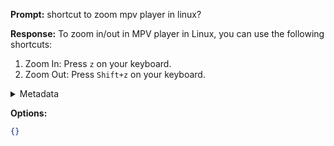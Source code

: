 **Prompt:**
shortcut to zoom mpv player in linux?

**Response:**
To zoom in/out in MPV player in Linux, you can use the following shortcuts:

1. Zoom In: Press `z` on your keyboard.
2. Zoom Out: Press `Shift+z` on your keyboard.

<details><summary>Metadata</summary>

- Duration: 9825 ms
- Datetime: 2023-11-01T21:02:11.906588
- Model: gpt-3.5-turbo-0613

</details>

**Options:**
```json
{}
```

